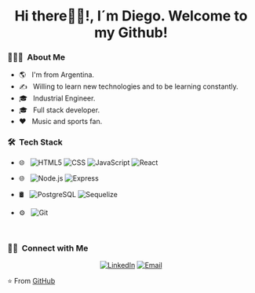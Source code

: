 <h1 align="center">Hi there🙋‍♂️!, I´m Diego. Welcome to my Github!</h1>



<h3> 👨🏻‍💻 &nbsp;About Me </h3>

- 🌎 &nbsp; I'm from Argentina.
- ✍️ &nbsp; Willing to learn new technologies and to be learning constantly.
- 🎓 &nbsp; Industrial Engineer.
- 🎓 &nbsp; Full stack developer.
- :heart: &nbsp; Music and sports fan.

<h3> 🛠 &nbsp;Tech Stack</h3>

- 🌐 &nbsp; 
  ![HTML5](https://img.shields.io/badge/-HTML5-333333?style=flat&logo=HTML5)
  ![CSS](https://img.shields.io/badge/-CSS-333333?style=flat&logo=CSS3&logoColor=1572B6)
  ![JavaScript](https://img.shields.io/badge/-JavaScript-333333?style=flat&logo=javascript)
  ![React](https://img.shields.io/badge/-React-333333?style=flat&logo=react)
  
 - 🌐 &nbsp;
  ![Node.js](https://img.shields.io/badge/-Node.js-333333?style=flat&logo=node.js)
  ![Express](https://img.shields.io/badge/-Express-333333?style=flat&logo=Express)
  
- 🛢 &nbsp;
  ![PostgreSQL](https://img.shields.io/badge/-PostgreSQL-333333?style=flat&logo=PostgreSQL)
  ![Sequelize](https://img.shields.io/badge/-Sequelize-333333?style=flat&logo=Sequelize)
- ⚙️ &nbsp;
  ![Git](https://img.shields.io/badge/-Git-333333?style=flat&logo=git)

<br/>
<h3> 🤝🏻 &nbsp;Connect with Me </h3>

<p align="center">
<a href="https://www.linkedin.com/in/diego-alejandro-bravo-/"><img alt="LinkedIn" src="https://img.shields.io/badge/LinkedIn-Diego%20Bravo%20-blue?style=flat-square&logo=linkedin"></a>
<a href="mailto:diegoalebravo89@gmail.com"><img alt="Email" src="https://img.shields.io/badge/Email-diegoalebravo89@gmail.com-blue?style=flat-square&logo=gmail"></a>
</p>

⭐️ From [GitHub](https://github.com/Diebravo)
